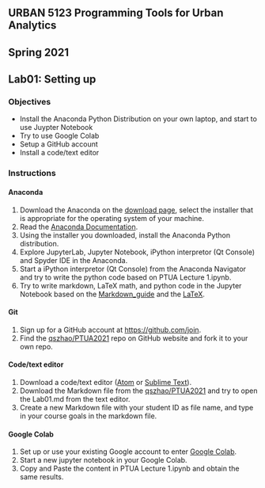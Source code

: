 ## URBAN 5123 Programming Tools for Urban Analytics
## Spring 2021
## Lab01: Setting up

### Objectives

 - Install the Anaconda Python Distribution on your own laptop, and start to use Juypter Notebook
 - Try to use Google Colab
 - Setup a GitHub account
 - Install a code/text editor

### Instructions

#### Anaconda

 1. Download the Anaconda on the [download page][anaconda], select the installer that is appropriate for the operating system of your machine.
 2. Read the [Anaconda Documentation][anaconda_doc].
 3. Using the installer you downloaded, install the Anaconda Python distribution.
 4. Explore JupyterLab, Jupyter Notebook, iPython interpretor (Qt Console) and Spyder IDE in the Anaconda.  
 5. Start a iPython interpretor (Qt Console) from the Anaconda Navigator and try to write the python code based on PTUA Lecture 1.ipynb.
 6. Try to write markdown, LaTeX math, and python code in the Jupyter Notebook based on the [Markdown_guide][markdown] and the [LaTeX][LaTex_math].

#### Git
 1. Sign up for a GitHub account at https://github.com/join.
 2. Find the [qszhao/PTUA2021][repo] repo on GitHub website and fork it to your own repo.

#### Code/text editor
 1. Download a code/text editor ([Atom][Atom] or [Sublime Text][Sublime]).
 2. Download the Markdown file from the [qszhao/PTUA2021][repo] and try to open the Lab01.md from the text editor.
 3. Create a new Markdown file with your student ID as file name, and type in your course goals in the markdown file. 

#### Google Colab
 1. Set up or use your existing Google account to enter [Google Colab][colab].
 2. Start a new jupyter notebook in your Google Colab.
 3. Copy and Paste the content in PTUA Lecture 1.ipynb and obtain the same results.
 
[anaconda]: https://www.anaconda.com/distribution/#download-section
[anaconda_doc]: https://docs.anaconda.com/anaconda/
[markdown]: https://www.markdownguide.org/basic-syntax/
[Atom]: https://atom.io/
[Sublime]: https://www.sublimetext.com/3
[LaTex_math]: https://www.math.ubc.ca/~pwalls/math-python/jupyter/latex/
[repo]: https://github.com/qszhao/PTUA2020#
[colab]: https://colab.research.google.com/notebooks/welcome.ipynb?hl=en#recent=true
